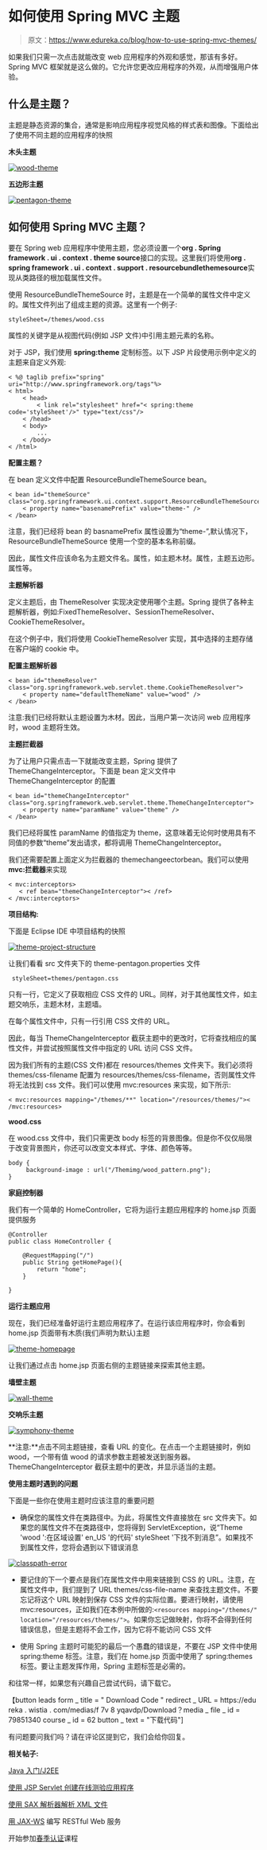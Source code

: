 # 如何使用 Spring MVC 主题

> 原文：<https://www.edureka.co/blog/how-to-use-spring-mvc-themes/>

如果我们只需一次点击就能改变 web 应用程序的外观和感觉，那该有多好。Spring MVC 框架就是这么做的。它允许您更改应用程序的外观，从而增强用户体验。

## **什么是主题？**

主题是静态资源的集合，通常是影响应用程序视觉风格的样式表和图像。下面给出了使用不同主题的应用程序的快照

**木头主题**

[![wood-theme](img/b1910aac5b149b5a194964c937d7815e.png)](https://www.edureka.co/blog/wp-content/uploads/2015/06/wood-theme.jpg)

**五边形主题**

[![pentagon-theme](img/a139a33b7e5d2100a0d5480f6b3db758.png)](https://www.edureka.co/blog/wp-content/uploads/2015/06/pentagon-theme.jpg)

## **如何使用 Spring MVC 主题？**

要在 Spring web 应用程序中使用主题，您必须设置一个**org . Spring framework . ui . context . theme source**接口的实现。这里我们将使用**org . spring framework . ui . context . support . resourcebundlethemesource**实现从类路径的根加载属性文件。

使用 ResourceBundleThemeSource 时，主题是在一个简单的属性文件中定义的。属性文件列出了组成主题的资源。这里有一个例子:

```
styleSheet=/themes/wood.css
```

属性的关键字是从视图代码(例如 JSP 文件)中引用主题元素的名称。

对于 JSP，我们使用 **spring:theme** 定制标签。以下 JSP 片段使用示例中定义的主题来自定义外观:

```
< %@ taglib prefix="spring" uri="http://www.springframework.org/tags"%>
< html>
    < head>
        < link rel="stylesheet" href="< spring:theme code='styleSheet'/>" type="text/css"/>
    < /head>
    < body>
        ...
    < /body>
< /html>
```

**配置主题？**

在 bean 定义文件中配置 ResourceBundleThemeSource bean。

```
< bean id="themeSource" class="org.springframework.ui.context.support.ResourceBundleThemeSource">
	< property name="basenamePrefix" value="theme-" />
< /bean>
```

注意，我们已经将 bean 的 basnamePrefix 属性设置为“theme-”,默认情况下，ResourceBundleThemeSource 使用一个空的基本名称前缀。

因此，属性文件应该命名为主题文件名。属性，如主题木材。属性，主题五边形。属性等。

**主题解析器**

定义主题后，由 ThemeResolver 实现决定使用哪个主题。Spring 提供了各种主题解析器，例如:FixedThemeResolver、SessionThemeResolver、CookieThemeResolver。

在这个例子中，我们将使用 CookieThemeResolver 实现，其中选择的主题存储在客户端的 cookie 中。

**配置主题解析器**

```
< bean id="themeResolver" class="org.springframework.web.servlet.theme.CookieThemeResolver">
	< property name="defaultThemeName" value="wood" />
< /bean>
```

注意:我们已经将默认主题设置为木材。因此，当用户第一次访问 web 应用程序时，wood 主题将生效。

**主题拦截器**

为了让用户只需点击一下就能改变主题，Spring 提供了 ThemeChangeInterceptor。下面是 bean 定义文件中 ThemeChangeInterceptor 的配置

```
< bean id="themeChangeInterceptor" class="org.springframework.web.servlet.theme.ThemeChangeInterceptor">
	< property name="paramName" value="theme" />
< /bean>
```

我们已经将属性 paramName 的值指定为 theme，这意味着无论何时使用具有不同值的参数“theme”发出请求，都将调用 ThemeChangeInterceptor。

我们还需要配置上面定义为拦截器的 themechangeectorbean。我们可以使用 **mvc:拦截器**来实现

```
< mvc:interceptors>
   < ref bean="themeChangeInterceptor">< /ref>
< /mvc:interceptors>
```

**项目结构:**

下面是 Eclipse IDE 中项目结构的快照

[![theme-project-structure](img/b494193c8e4902cf08e58d205e6bcbc1.png)](https://www.edureka.co/blog/wp-content/uploads/2015/06/theme-project-structure.jpg)

让我们看看 src 文件夹下的 theme-pentagon.properties 文件

```
 styleSheet=themes/pentagon.css
```

只有一行，它定义了获取相应 CSS 文件的 URL。同样，对于其他属性文件，如主题交响乐，主题木材，主题墙。

在每个属性文件中，只有一行引用 CSS 文件的 URL。

因此，每当 ThemeChangeInterceptor 截获主题中的更改时，它将查找相应的属性文件，并尝试按照属性文件中指定的 URL 访问 CSS 文件。

因为我们所有的主题(CSS 文件)都在 resources/themes 文件夹下。我们必须将 themes/css-filename 配置为 resources/themes/css-filename，否则属性文件将无法找到 css 文件。我们可以使用 mvc:resources 来实现，如下所示:

```
< mvc:resources mapping="/themes/**" location="/resources/themes/">< /mvc:resources>
```

**wood.css**

在 wood.css 文件中，我们只需更改 body 标签的背景图像。但是你不仅仅局限于改变背景图片，你还可以改变文本样式、字体、颜色等等。

```
body {
	 background-image : url("/Themimg/wood_pattern.png");
}
```

**家庭控制器**

我们有一个简单的 HomeController，它将为运行主题应用程序的 home.jsp 页面提供服务

```
@Controller
public class HomeController {

	@RequestMapping("/")
	public String getHomePage(){
		return "home";
	}

}
```

**运行主题应用**

现在，我们已经准备好运行主题应用程序了。在运行该应用程序时，你会看到 home.jsp 页面带有木质(我们声明为默认)主题

[![theme-homepage](img/a906f9ab941e8e0c3085228dd148931c.png)](https://www.edureka.co/blog/wp-content/uploads/2015/06/theme-homepage.jpg)

让我们通过点击 home.jsp 页面右侧的主题链接来探索其他主题。

**墙壁主题**

[![wall-theme](img/2f65b11393a0d5f045a4450dec5297da.png)](https://www.edureka.co/blog/wp-content/uploads/2015/06/wall-theme.jpg)

**交响乐主题**

[![symphony-theme](img/122dba6b84770f0641e4ae42b2f4e5f9.png)](https://www.edureka.co/blog/wp-content/uploads/2015/06/symphony-theme.jpg)

**注意:**点击不同主题链接，查看 URL 的变化。在点击一个主题链接时，例如 wood，一个带有值 wood 的请求参数主题被发送到服务器。ThemeChangeInterceptor 截获主题中的更改，并显示适当的主题。

**使用主题时遇到的问题**

下面是一些你在使用主题时应该注意的重要问题

*   确保您的属性文件在类路径中。为此，将属性文件直接放在 src 文件夹下。如果您的属性文件不在类路径中，您将得到 ServletException，说“Theme 'wood ':在区域设置' en_US '的代码' styleSheet '下找不到消息”。如果找不到属性文件，您将会遇到以下错误消息

[![classpath-error](img/b3c5a46d6c1ac5c627cb3edb02008a60.png)](https://www.edureka.co/blog/wp-content/uploads/2015/06/classpath-error.jpg)

*   要记住的下一个要点是我们在属性文件中用来链接到 CSS 的 URL。注意，在属性文件中，我们提到了 URL themes/css-file-name 来查找主题文件。不要忘记将这个 URL 映射到保存 CSS 文件的实际位置。要进行映射，请使用 mvc:resources，正如我们在本例中所做的:`<resources mapping="/themes/" location="/resources/themes/">`。如果你忘记做映射，你将不会得到任何错误信息，但是主题将不会工作，因为它将不能访问 CSS 文件

*   使用 Spring 主题时可能犯的最后一个愚蠢的错误是，不要在 JSP 文件中使用 spring:theme 标签。注意，我们在 home.jsp 页面中使用了 spring:themes 标签。要让主题发挥作用，Spring 主题标签是必需的。

和往常一样，如果您有兴趣自己尝试代码，请下载它。

【button leads form _ title = " Download Code " redirect _ URL = https://edu reka . wistia . com/medias/f 7v 8 yqavdp/Download？media _ file _ id = 79851340 course _ id = 62 button _ text = "下载代码"]

有问题要问我们吗？请在评论区提到它，我们会给你回复。

**相关帖子:**

[Java 入门/J2EE](https://www.edureka.co/java-j2ee-soa-training)

[使用 JSP Servlet 创建在线测验应用程序](https://www.edureka.co/blog/creating-an-online-quiz-application-using-jsp-servlet/)

[使用 SAX 解析器解析 XML 文件](https://www.edureka.co/blog/parsing-xml-file-using-sax-parser/)

[用 JAX-WS](https://www.edureka.co/blog/how-to-write-restful-web-services-with-jax-ws/) 编写 RESTful Web 服务

开始参加[春季认证](https://www.edureka.co/spring-certification-course)课程